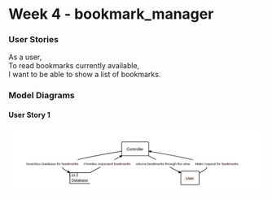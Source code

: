 # Week 4 - bookmark_manager

### User Stories

As a user,  
To read bookmarks currently available,  
I want to be able to show a list of bookmarks.

### Model Diagrams
#### User Story 1
![Screenshot -US1](https://github.com/lukewickens1989/bookmark_manager/blob/main/week_4_bookmark_us1 "User Story 1 Model")